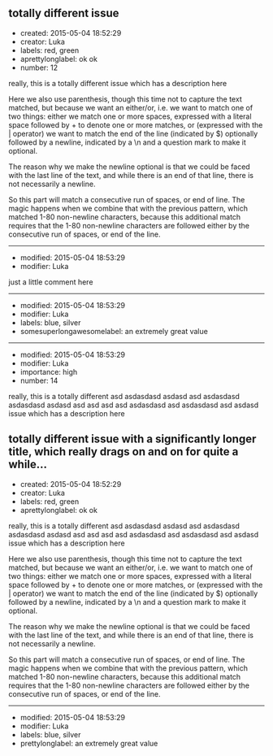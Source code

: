## totally different issue
+ created: 2015-05-04 18:52:29
+ creator: Luka
+ labels: red, green
+ aprettylonglabel: ok ok
+ number: 12

really, this is a totally different
issue which has a description here

Here we also use parenthesis, though this time not to capture the text matched, but because we want an either/or, i.e. we want to match one of two things: either we match one or more spaces, expressed with a literal space followed by + to denote one or more matches, or (expressed with the | operator) we want to match the end of the line (indicated by $) optionally followed by a newline, indicated by a \n and a question mark to make it optional.

The reason why we make the newline optional is that we could be faced with the last line of the text, and while there is an end of that line, there is not necessarily a newline.

So this part will match a consecutive run of spaces, or end of line. The magic happens when we combine that with the previous pattern, which matched 1-80 non-newline characters, because this additional match requires that the 1-80 non-newline characters are followed either by the consecutive run of spaces, or end of the line.

---
+ modified: 2015-05-04 18:53:29
+ modifier: Luka

just a little comment here

---
+ modified: 2015-05-04 18:53:29
+ modifier: Luka
+ labels: blue, silver
+ somesuperlongawesomelabel: an extremely great value

---
+ modified: 2015-05-04 18:53:29
+ modifier: Luka
+ importance: high
+ number: 14

really, this is a totally different asd asdasdasd asdasd asd asdasdasd asdasdasd asdasd asd asd asd asd asdasdasd asd asdasdasd asd asdasd
issue which has a description here

## totally different issue with a significantly longer title, which really drags on and on for quite a while...
+ created: 2015-05-04 18:52:29
+ creator: Luka
+ labels: red, green
+ aprettylonglabel: ok ok

really, this is a totally different asd asdasdasd asdasd asd asdasdasd asdasdasd asdasd asd asd asd asd asdasdasd asd asdasdasd asd asdasd
issue which has a description here

Here we also use parenthesis, though this time not to capture the text matched, but because we want an either/or, i.e. we want to match one of two things: either we match one or more spaces, expressed with a literal space followed by + to denote one or more matches, or (expressed with the | operator) we want to match the end of the line (indicated by $) optionally followed by a newline, indicated by a \n and a question mark to make it optional.

The reason why we make the newline optional is that we could be faced with the last line of the text, and while there is an end of that line, there is not necessarily a newline.

So this part will match a consecutive run of spaces, or end of line. The magic happens when we combine that with the previous pattern, which matched 1-80 non-newline characters, because this additional match requires that the 1-80 non-newline characters are followed either by the consecutive run of spaces, or end of the line.

---
+ modified: 2015-05-04 18:53:29
+ modifier: Luka
+ labels: blue, silver
+ prettylonglabel: an extremely great value